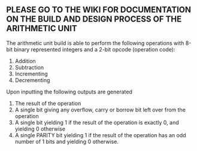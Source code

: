 ## PLEASE GO TO THE WIKI FOR DOCUMENTATION ON THE BUILD AND DESIGN PROCESS OF THE ARITHMETIC UNIT

The arithmetic unit build is able to perform the following operations with 8-bit binary represented integers and a 2-bit opcode (operation code):
1. Addition
2. Subtraction
3. Incrementing
4. Decrementing

Upon inputting the following outputs are generated
1. The result of the operation
2. A single bit giving any overflow, carry or borrow bit left over from the operation
3. A single bit yielding 1 if the result of the operation is exactly 0, and yielding 0 otherwise
4. A single PARITY bit yielding 1 if the result of the operation has an odd number of 1 bits and yielding 0 otherwise.
